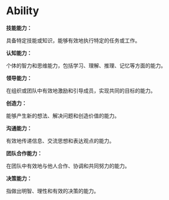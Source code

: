 # Ability

**技能能力：**

具备特定技能或知识，能够有效地执行特定的任务或工作。

**认知能力：**

个体的智力和思维能力，包括学习、理解、推理、记忆等方面的能力。

**领导能力：**

在组织或团队中有效地激励和引导成员，实现共同的目标的能力。

**创造力：**

能够产生新的想法、解决问题和创造价值的能力。

**沟通能力：**

有效地传递信息、交流思想和表达观点的能力。

**团队合作能力：**

在团队中有效地与他人合作、协调和共同努力的能力。

**决策能力：**

指做出明智、理性和有效的决策的能力。


